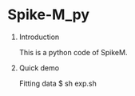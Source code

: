 # Spike-M_py

1. Introduction

	This is a python code of SpikeM. 


2. Quick demo

	Fitting data
      $ sh exp.sh
      
  

